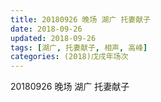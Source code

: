```yaml
---
title: 20180926 晚场 湖广 托妻献子
date: 2018-09-26
updated: 2018-09-26
tags: [湖广, 托妻献子, 相声, 高峰]
categories: (2018)戊戌年场次 
---
```

20180926 晚场 湖广 托妻献子
